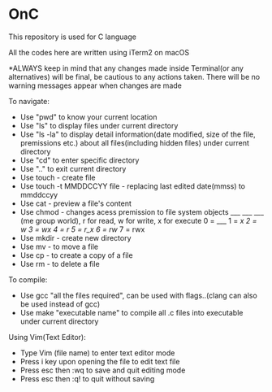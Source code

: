 # OnC
This repository is used for C language

All the codes here are written using iTerm2 on macOS

*ALWAYS keep in mind that any changes made inside Terminal(or any alternatives) will be final, be cautious to any actions taken. There will be no warning messages appear when changes are made

To navigate:
- Use "pwd" to know your current location
- Use "ls" to display files under current directory
- Use "ls -la" to display detail information(date modified, size of the file, premissions etc.) about all files(including hidden files) under current directory
- Use "cd" to enter specific directory
- Use ".." to exit current directory
- Use touch - create file
- Use touch -t MMDDCCYY file - replacing last edited date(mmss) to mmddccyy
- Use cat - preview a file's content
- Use chmod - changes acess premission to file system objects ___ ___ ___ (me group world), r for read, w for write, x for execute
	0 = ___		1 = __x		2 = _w_		3 = _wx
	4 = r__		5 = r_x		6 = rw_		7 = rwx
- Use mkdir - create new directory
- Use mv - to move a file
- Use cp - to create a copy of a file
- Use rm - to delete a file

To compile:
- Use gcc "all the files required", can be used with flags..(clang can also be used instead of gcc)
- Use make "executable name" to compile all .c files into executable under current directory

Using Vim(Text Editor):
- Type Vim (file name) to enter text editor mode
- Press i key upon opening the file to edit text file
- Press esc then :wq to save and quit editing mode
- Press esc then :q! to quit without saving
